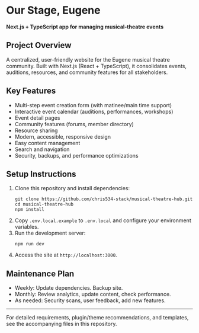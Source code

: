 # Our Stage, Eugene

**Next.js + TypeScript app for managing musical-theatre events**

## Project Overview
A centralized, user-friendly website for the Eugene musical theatre community. Built with Next.js (React + TypeScript), it consolidates events, auditions, resources, and community features for all stakeholders.

## Key Features
- Multi-step event creation form (with matinee/main time support)
- Interactive event calendar (auditions, performances, workshops)
- Event detail pages
- Community features (forums, member directory)
- Resource sharing
- Modern, accessible, responsive design
- Easy content management
- Search and navigation
- Security, backups, and performance optimizations

## Setup Instructions
1. Clone this repository and install dependencies:
   ```
   git clone https://github.com/chris534-stack/musical-theatre-hub.git
   cd musical-theatre-hub
   npm install
   ```
2. Copy `.env.local.example` to `.env.local` and configure your environment variables.
3. Run the development server:
   ```
   npm run dev
   ```
4. Access the site at `http://localhost:3000`.

## Maintenance Plan
- Weekly: Update dependencies. Backup site.
- Monthly: Review analytics, update content, check performance.
- As needed: Security scans, user feedback, add new features.

---

For detailed requirements, plugin/theme recommendations, and templates, see the accompanying files in this repository.
